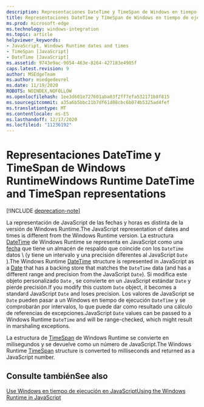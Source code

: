 ```yaml
---
description: Representaciones DateTime y TimeSpan de Windows en tiempo de ejecución
title: Representaciones DateTime y TimeSpan de Windows en tiempo de ejecución
ms.prod: microsoft-edge
ms.technology: windows-integration
ms.topic: article
helpviewer_keywords:
- JavaScript, Windows Runtime dates and times
- TimeSpan [JavaScript]
- DateTime [JavaScript]
ms.assetid: 9743e9ac-9054-463e-8264-427183e4905f
caps.latest.revision: 9
author: MSEdgeTeam
ms.author: msedgedevrel
ms.date: 11/19/2020
ROBOTS: NOINDEX,NOFOLLOW
ms.openlocfilehash: 1ee3d601e727601aba03f2ff7efa532171b8f815
ms.sourcegitcommit: a35a6b5bbc21b7df61d08cbc6b074b5325ad4fef
ms.translationtype: MT
ms.contentlocale: es-ES
ms.lasthandoff: 12/17/2020
ms.locfileid: "11236192"
---
```

# <span data-ttu-id="10cb1-103">Representaciones DateTime y TimeSpan de Windows Runtime</span><span class="sxs-lookup"><span data-stu-id="10cb1-103">Windows Runtime DateTime and TimeSpan representations</span></span>  

[!INCLUDE [deprecation-note](../includes/legacy-edge-note.md)]  

<span data-ttu-id="10cb1-104">La representación de JavaScript de las fechas y horas es distinta de la versión de Windows Runtime.</span><span class="sxs-lookup"><span data-stu-id="10cb1-104">The JavaScript representation of dates and times is different from the Windows Runtime version.</span></span>  <span data-ttu-id="10cb1-105">La estructura [DateTime][UwpWindowsFoundationDatetime] de Windows Runtime se representa en JavaScript como una [fecha][MDNDate] que tiene un almacén de respaldo que coincide con los `DateTime` datos \ (y tiene un intervalo y una precisión diferentes al JavaScript `Date` \).</span><span class="sxs-lookup"><span data-stu-id="10cb1-105">The Windows Runtime [DateTime][UwpWindowsFoundationDatetime] structure is represented in JavaScript as a [Date][MDNDate] that has a backing store that matches the `DateTime` data \(and has a different range and precision from the JavaScript `Date`\).</span></span>  <span data-ttu-id="10cb1-106">Si modifica este objeto personalizado `Date` , se convierte en un JavaScript estándar `Date` y pierde precisión.</span><span class="sxs-lookup"><span data-stu-id="10cb1-106">If you modify this custom `Date` object, it becomes a standard JavaScript `Date` and loses precision.</span></span>  <span data-ttu-id="10cb1-107">Los valores de JavaScript se `Date` pueden pasar a un Windows en tiempo de ejecución `DateTime` y se comprobarán por intervalos, lo que puede dar como resultado una cálculo de referencias de excepciones.</span><span class="sxs-lookup"><span data-stu-id="10cb1-107">JavaScript `Date` values can be passed to a Windows Runtime `DateTime` and will be range-checked, which might result in marshaling exceptions.</span></span>  

 <span data-ttu-id="10cb1-108">La estructura de [TimeSpan][UwpWindowsFoundationTimespan] de Windows Runtime se convierte en milisegundos y se devuelve como un número de JavaScript.</span><span class="sxs-lookup"><span data-stu-id="10cb1-108">The Windows Runtime [TimeSpan][UwpWindowsFoundationTimespan] structure is converted to milliseconds and returned as a JavaScript number.</span></span>  

## <span data-ttu-id="10cb1-109">Consulte también</span><span class="sxs-lookup"><span data-stu-id="10cb1-109">See also</span></span>  

[<span data-ttu-id="10cb1-110">Use Windows en tiempo de ejecución en JavaScript</span><span class="sxs-lookup"><span data-stu-id="10cb1-110">Using the Windows Runtime in JavaScript</span></span>][WindowsRuntimeJavascript]  

<!-- links -->  

[WindowsRuntimeJavascript]: ./using-the-windows-runtime-in-javascript.md "Usar Windows Runtime en JavaScript | Microsoft docs"  

[UwpWindowsFoundationDatetime]: /uwp/api/Windows.Foundation.DateTime "DateTime struct | Microsoft docs"  
[UwpWindowsFoundationTimespan]: /uwp/api/windows.foundation.timespan "La estructura TimeSpan | Microsoft docs"  

[MDNDate]: https://developer.mozilla.org/docs/Web/JavaScript/Reference/Global_Objects/Date "Fecha | MDN"  
